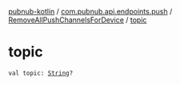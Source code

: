 [pubnub-kotlin](../../index.md) / [com.pubnub.api.endpoints.push](../index.md) / [RemoveAllPushChannelsForDevice](index.md) / [topic](./topic.md)

# topic

`val topic: `[`String`](https://kotlinlang.org/api/latest/jvm/stdlib/kotlin/-string/index.html)`?`